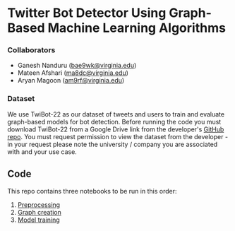 # Twitter Bot Detector Using Graph-Based Machine Learning Algorithms

### Collaborators
- Ganesh Nanduru (bae9wk@virginia.edu)
- Mateen Afshari (ma8dc@virginia.edu)
- Aryan Magoon (am9rf@virginia.edu)

### Dataset
We use TwiBot-22 as our dataset of tweets and users to train and evaluate graph-based models for bot detection. Before running the code you must download TwiBot-22 from a Google Drive link from the developer's [GitHub repo](https://github.com/LuoUndergradXJTU/TwiBot-22). You must request permission to view the dataset from the developer - in your request please note the university / company you are associated with and your use case.

## Code

This repo contains three notebooks to be run in this order:
1. [Preprocessing](preprocessing.ipynb)
2. [Graph creation](create_graph.ipynb)
3. [Model training](train_models.ipynb)